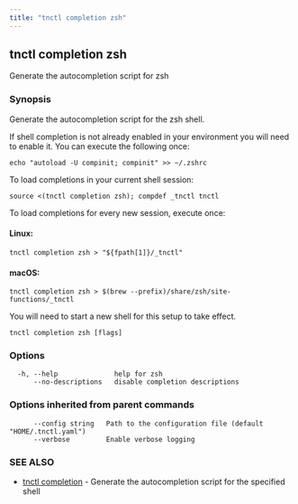 ```yaml
---
title: "tnctl completion zsh"
---
```

## tnctl completion zsh

Generate the autocompletion script for zsh

### Synopsis

Generate the autocompletion script for the zsh shell.

If shell completion is not already enabled in your environment you will need
to enable it.  You can execute the following once:

	echo "autoload -U compinit; compinit" >> ~/.zshrc

To load completions in your current shell session:

	source <(tnctl completion zsh); compdef _tnctl tnctl

To load completions for every new session, execute once:

#### Linux:

	tnctl completion zsh > "${fpath[1]}/_tnctl"

#### macOS:

	tnctl completion zsh > $(brew --prefix)/share/zsh/site-functions/_tnctl

You will need to start a new shell for this setup to take effect.


```
tnctl completion zsh [flags]
```

### Options

```
  -h, --help              help for zsh
      --no-descriptions   disable completion descriptions
```

### Options inherited from parent commands

```
      --config string   Path to the configuration file (default "HOME/.tnctl.yaml")
      --verbose         Enable verbose logging
```

### SEE ALSO

* [tnctl completion](../tnctl_completion)	 - Generate the autocompletion script for the specified shell

